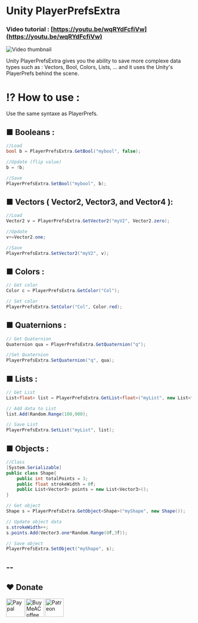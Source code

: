 # Unity PlayerPrefsExtra
### Video tutorial : [https://youtu.be/wqRYdFcfiVw](https://youtu.be/wqRYdFcfiVw)
![Video thumbnail](https://img.youtube.com/vi/wqRYdFcfiVw/0.jpg)


Unity PlayerPrefsExtra gives you the ability to save more complexe data types such as :
Vectors, Bool, Colors, Lists, ...
and it uses the Unity's PlayerPrefs behind the scene.

# ⁉ How to use :
Use the same syntaxe as PlayerPrefs.


## ■ Booleans :
```c#
//Load
bool b = PlayerPrefsExtra.GetBool("mybool", false);

//Update (flip value)
b = !b;

//Save
PlayerPrefsExtra.SetBool("mybool", b);
```

## ■ Vectors ( Vector2, Vector3, and Vector4 ):
```c#
//Load
Vector2 v = PlayerPrefsExtra.GetVector2("myV2", Vector2.zero);

//Update
v+=Vector2.one;

//Save
PlayerPrefsExtra.SetVector2("myV2", v);
```

## ■ Colors :
```c#
// Get color
Color c = PlayerPrefsExtra.GetColor("Col");

// Set color
PlayerPrefsExtra.SetColor("Col", Color.red);
```
## ■ Quaternions :
```c#
// Get Quaternion
Quaternion qua = PlayerPrefsExtra.GetQuaternion("q");

//Set Quaternion
PlayerPrefsExtra.SetQuaternion("q", qua);
```

## ■ Lists :
```c#
// Get List
List<float> list = PlayerPrefsExtra.GetList<float>("myList", new List<float>());

// Add data to List
list.Add(Random.Range(100,900);

// Save List
PlayerPrefsExtra.SetList("myList", list);
```

## ■ Objects :
```c#
//Class
[System.Serializable]
public class Shape{
	public int totalPoints = 3;
	public float strokeWidth = 0f;
	public List<Vector3> points = new List<Vector3>();
}
```
```c#
// Get object
Shape s = PlayerPrefsExtra.GetObject<Shape>("myShape", new Shape());

// Update object data
s.strokeWidth++;
s.points.Add(Vector3.one*Random.Range(0f,3f));

// Save object
PlayerPrefsExtra.SetObject("myShape", s);
```

--
--
## ❤️ Donate

<a href="https://paypal.me/hamzaherbou" title="https://paypal.me/hamzaherbou" target="_blank"><img align="left" height="50" src="https://www.mediafire.com/convkey/72dc/iz78ys7vtfsl957zg.jpg" alt="Paypal"></a>

<a href="https://www.buymeacoffee.com/hamzaherbou" title="https://www.buymeacoffee.com/hamzaherbou" target="_blank"><img align="left" height="50" src="https://www.mediafire.com/convkey/66bc/dg3xdk96km1pt7gzg.jpg" alt="BuyMeACoffee"></a>

<a href="https://patreon.com/herbou" title="https://patreon.com/herbou" target="_blank"><img align="left" height="50" src="https://www.mediafire.com/convkey/57b1/0h171bqmdesoljczg.jpg" alt="Patreon"></a>
